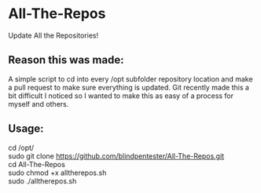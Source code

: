 # All-The-Repos
Update All the Repositories!
  
## Reason this was made:  
A simple script to cd into every /opt subfolder repository location and make a pull request to make sure everything is updated.  Git recently made this a bit difficult I noticed so I wanted to make this as easy of a process for myself and others.  
  
## Usage:  
cd /opt/  
sudo git clone https://github.com/blindpentester/All-The-Repos.git  
cd All-The-Repos  
sudo chmod +x alltherepos.sh  
sudo ./alltherepos.sh  
